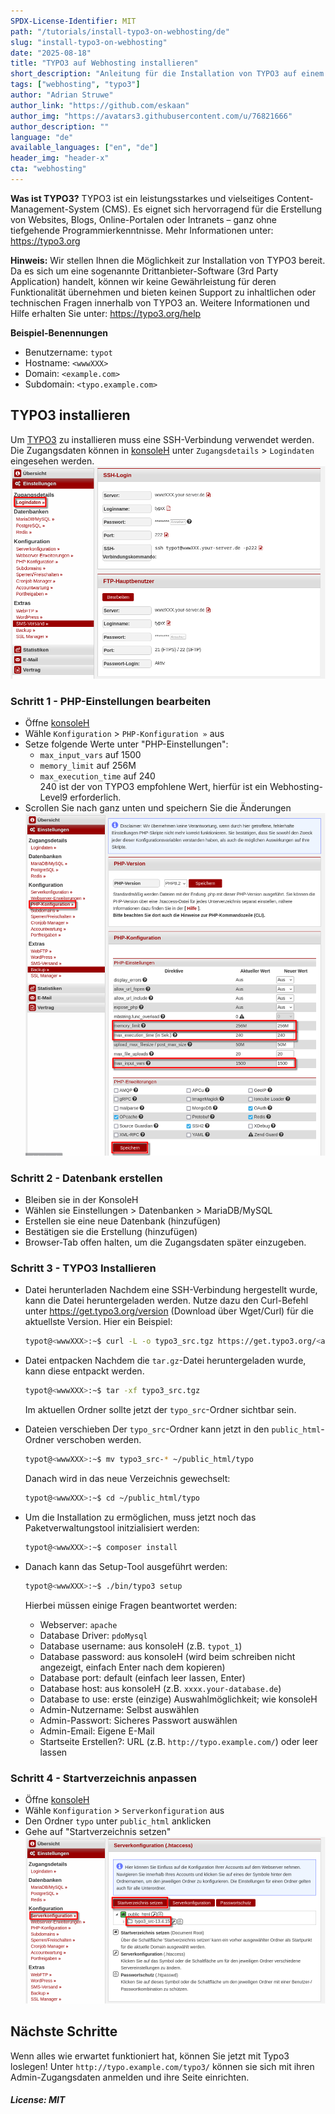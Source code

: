 ```yaml
---
SPDX-License-Identifier: MIT
path: "/tutorials/install-typo3-on-webhosting/de"
slug: "install-typo3-on-webhosting"
date: "2025-08-18"
title: "TYPO3 auf Webhosting installieren"
short_description: "Anleitung für die Installation von TYPO3 auf einem Hetzner Webhosting oder Managed-Server."
tags: ["webhosting", "typo3"]
author: "Adrian Struwe"
author_link: "https://github.com/eskaan"
author_img: "https://avatars3.githubusercontent.com/u/76821666"
author_description: ""
language: "de"
available_languages: ["en", "de"]
header_img: "header-x"
cta: "webhosting"
---
```


**Was ist TYPO3?**
TYPO3 ist ein leistungsstarkes und vielseitiges Content-Management-System (CMS). Es eignet sich hervorragend für die Erstellung von Websites, Blogs, Online-Portalen oder Intranets – ganz ohne tiefgehende Programmierkenntnisse.
Mehr Informationen unter: https://typo3.org

**Hinweis:**
Wir stellen Ihnen die Möglichkeit zur Installation von TYPO3 bereit. Da es sich um eine sogenannte Drittanbieter-Software (3rd Party Application) handelt, können wir keine Gewährleistung für deren Funktionalität übernehmen und bieten keinen Support zu inhaltlichen oder technischen Fragen innerhalb von TYPO3 an.
Weitere Informationen und Hilfe erhalten Sie unter: https://typo3.org/help

**Beispiel-Benennungen**

* Benutzername: `typot`
* Hostname: `<wwwXXX>`
* Domain: `<example.com>`
* Subdomain: `<typo.example.com>`
    

## TYPO3 installieren

Um [TYPO3](https://typo3.org/) zu installieren muss eine SSH-Verbindung verwendet werden. Die Zugangsdaten können in [konsoleH](https://konsoleh.hetzner.com/) unter `Zugangsdetails` > `Logindaten` eingesehen werden.
![](./images/01_konsoleH_login-data.de.png)

### Schritt 1 - PHP-Einstellungen bearbeiten

* Öffne [konsoleH](https://konsoleh.hetzner.com/)
* Wähle `Konfiguration` > `PHP-Konfiguration »` aus
* Setze folgende Werte unter "PHP-Einstellungen":
  * `max_input_vars` auf 1500
  * `memory_limit` auf 256M
  * `max_execution_time` auf 240<br>
    240 ist der von TYPO3 empfohlene Wert, hierfür ist ein Webhosting-Level9 erforderlich.
* Scrollen Sie nach ganz unten und speichern Sie die Änderungen
  ![](./images/03_konsoleH_php-settings.de.png)

### Schritt 2 - Datenbank erstellen

* Bleiben sie in der KonsoleH
* Wählen sie Einstellungen > Datenbanken > MariaDB/MySQL
* Erstellen sie eine neue Datenbank (hinzufügen)
* Bestätigen sie die Erstellung (hinzufügen)
* Browser-Tab offen halten, um die Zugangsdaten später einzugeben.

### Schritt 3 - TYPO3 Installieren

* Datei herunterladen
  Nachdem eine SSH-Verbindung hergestellt wurde, kann die Datei heruntergeladen werden. Nutze dazu den Curl-Befehl unter https://get.typo3.org/version (Download über Wget/Curl) für die aktuellste Version. Hier ein Beispiel:
  ```bash
  typot@<wwwXXX>:~$ curl -L -o typo3_src.tgz https://get.typo3.org/<aktuelle version>
  ```
  
* Datei entpacken
  Nachdem die `tar.gz`-Datei heruntergeladen wurde, kann diese entpackt werden.
  ```bash
  typot@<wwwXXX>:~$ tar -xf typo3_src.tgz
  ```
  Im aktuellen Ordner sollte jetzt der `typo_src`-Ordner sichtbar sein.

* Dateien verschieben
  Der `typo_src`-Ordner kann jetzt in den `public_html`-Ordner verschoben werden.
  ```bash
  typot@<wwwXXX>:~$ mv typo3_src-* ~/public_html/typo
  ```
  Danach wird in das neue Verzeichnis gewechselt:
  ```bash
  typot@<wwwXXX>:~$ cd ~/public_html/typo
  ```
    
* Um die Installation zu ermöglichen, muss jetzt noch das Paketverwaltungstool initzialisiert werden:
  ```bash
  typot@<wwwXXX>:~$ composer install
  ```
    
* Danach kann das Setup-Tool ausgeführt werden:
  ```bash
  typot@<wwwXXX>:~$ ./bin/typo3 setup
  ```
  Hierbei müssen einige Fragen beantwortet werden:
  * Webserver: `apache`
  * Database Driver: `pdoMysql`
  * Database username: aus konsoleH (z.B. `typot_1`)
  * Database password: aus konsoleH (wird beim schreiben nicht angezeigt, einfach Enter nach dem kopieren)
  * Database port: default (einfach leer lassen, Enter)
  * Database host: aus konsoleH (z.B. `xxxx.your-database.de`)
  * Database to use: erste (einzige) Auswahlmöglichkeit; wie konsoleH
  * Admin-Nutzername: Selbst auswählen
  * Admin-Passwort: Sicheres Passwort auswählen
  * Admin-Email: Eigene E-Mail
  * Startseite Erstellen?: URL (z.B. `http://typo.example.com/`) oder leer lassen

### Schritt 4 - Startverzeichnis anpassen

* Öffne [konsoleH](https://konsoleh.hetzner.com/)
* Wähle `Konfiguration` > `Serverkonfiguration` aus
* Den Ordner `typo` unter `public_html` anklicken
* Gehe auf "Startverzeichnis setzen"
  ![](./images/02_konsoleH_set-webroot.de.png)

## Nächste Schritte

Wenn alles wie erwartet funktioniert hat, können Sie jetzt mit Typo3 loslegen! Unter `http://typo.example.com/typo3/` können sie sich mit ihren Admin-Zugangsdaten anmelden und ihre Seite einrichten.

##### License: MIT

<!--

Contributor's Certificate of Origin

By making a contribution to this project, I certify that:

(a) The contribution was created in whole or in part by me and I have
    the right to submit it under the license indicated in the file; or

(b) The contribution is based upon previous work that, to the best of my
    knowledge, is covered under an appropriate license and I have the
    right under that license to submit that work with modifications,
    whether created in whole or in part by me, under the same license
    (unless I am permitted to submit under a different license), as
    indicated in the file; or

(c) The contribution was provided directly to me by some other person
    who certified (a), (b) or (c) and I have not modified it.

(d) I understand and agree that this project and the contribution are
    public and that a record of the contribution (including all personal
    information I submit with it, including my sign-off) is maintained
    indefinitely and may be redistributed consistent with this project
    or the license(s) involved.

Signed-off-by: Adrian Struwe <github@eskaan.de>

-->
